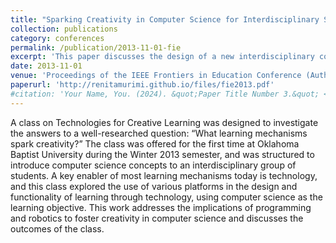 ```yaml
---
title: "Sparking Creativity in Computer Science for Interdisciplinary Students"
collection: publications
category: conferences
permalink: /publication/2013-11-01-fie
excerpt: 'This paper discusses the design of a new interdisciplinary course involving robotics for non-majors, and the student learning outcomes of the course.'
date: 2013-11-01
venue: 'Proceedings of the IEEE Frontiers in Education Conference (Author: Renita Murimi)'
paperurl: 'http://renitamurimi.github.io/files/fie2013.pdf'
#citation: 'Your Name, You. (2024). &quot;Paper Title Number 3.&quot; <i>GitHub Journal of Bugs</i>. 1(3).'
---
```


A class on Technologies for Creative Learning was designed to investigate the answers to a well-researched question: “What learning mechanisms spark creativity?” The class was offered for the first time at Oklahoma Baptist University during 
the Winter 2013 semester, and was structured to introduce computer science concepts to an interdisciplinary group of 
students. A key enabler of most learning mechanisms today is technology, and this class explored the use of various platforms 
in the design and functionality of learning through technology, using computer science as the learning objective. This work 
addresses the implications of programming and robotics to foster creativity in computer science and discusses the outcomes of the 
class.
